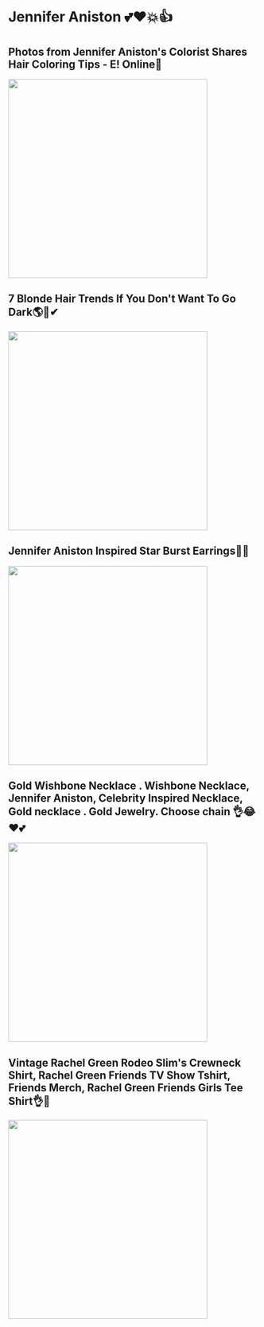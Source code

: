 # Jennifer Aniston  💕❤💥👍

## Photos from Jennifer Aniston's Colorist Shares Hair Coloring Tips - E! Online💛
<img src="https://i.pinimg.com/564x/eb/15/1c/eb151c8846e2dfc60092c23897e71ad0.jpg"   width="400"/>


## 7 Blonde Hair Trends If You Don't Want To Go Dark🌎🌿✔
<img src="https://i.pinimg.com/564x/65/46/5e/65465e910ecffd32934c326295d109aa.jpg"   width="400"/>

## Jennifer Aniston Inspired Star Burst Earrings💋😢
<img src="https://i.pinimg.com/564x/52/eb/0f/52eb0f71b9410e2b365c1b65f4dcf3be.jpg"   width="400"/>

## Gold Wishbone Necklace . Wishbone Necklace, Jennifer Aniston, Celebrity Inspired Necklace, Gold necklace . Gold Jewelry. Choose chain 👌😂❤💕
<img src="https://i.pinimg.com/564x/45/15/c2/4515c261469eaad8a0d60d164f7bb76d.jpg"   width="400"/>

## Vintage Rachel Green Rodeo Slim's Crewneck Shirt, Rachel Green Friends TV Show Tshirt, Friends Merch, Rachel Green Friends Girls Tee Shirt👌👏
<img src="https://i.pinimg.com/564x/57/bd/8a/57bd8a80d7c28866a0e2090d2453503c.jpg"   width="400"/>